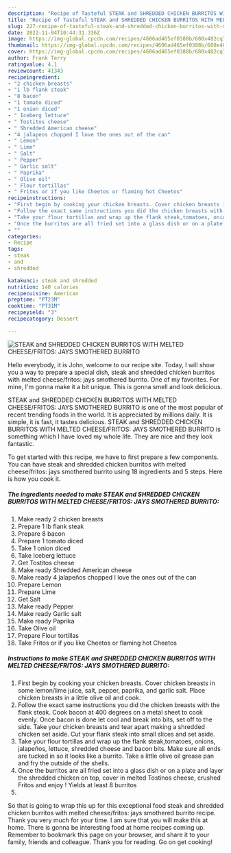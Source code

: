 ```yaml
---
description: "Recipe of Tasteful STEAK and SHREDDED CHICKEN BURRITOS WITH MELTED CHEESE/FRITOS: JAYS SMOTHERED BURRITO"
title: "Recipe of Tasteful STEAK and SHREDDED CHICKEN BURRITOS WITH MELTED CHEESE/FRITOS: JAYS SMOTHERED BURRITO"
slug: 227-recipe-of-tasteful-steak-and-shredded-chicken-burritos-with-melted-cheese-fritos-jays-smothered-burrito
date: 2022-11-04T10:44:31.336Z
image: https://img-global.cpcdn.com/recipes/4606ad465ef0388b/680x482cq70/steak-and-shredded-chicken-burritos-with-melted-cheesefritos-jays-smothered-burrito-recipe-main-photo.jpg
thumbnail: https://img-global.cpcdn.com/recipes/4606ad465ef0388b/680x482cq70/steak-and-shredded-chicken-burritos-with-melted-cheesefritos-jays-smothered-burrito-recipe-main-photo.jpg
cover: https://img-global.cpcdn.com/recipes/4606ad465ef0388b/680x482cq70/steak-and-shredded-chicken-burritos-with-melted-cheesefritos-jays-smothered-burrito-recipe-main-photo.jpg
author: Frank Terry
ratingvalue: 4.1
reviewcount: 41343
recipeingredient:
- "2 chicken breasts"
- "1 lb flank steak"
- "8 bacon"
- "1 tomato diced"
- "1 onion diced"
- " Iceberg lettuce"
- " Tostitos cheese"
- " Shredded American cheese"
- "4 jalapeos chopped I love the ones out of the can"
- " Lemon"
- " Lime"
- " Salt"
- " Pepper"
- " Garlic salt"
- " Paprika"
- " Olive oil"
- " Flour tortillas"
- " Fritos or if you like Cheetos or flaming hot Cheetos"
recipeinstructions:
- "First begin by cooking your chicken breasts. Cover chicken breasts in some lemon/lime juice, salt, pepper, paprika, and garlic salt. Place chicken breasts in a little olive oil and cook."
- "Follow the exact same instructions you did the chicken breasts with the flank steak. Cook bacon at 400 degrees on a metal sheet to cook evenly. Once bacon is done let cool and break into bits, set off to the side. Take your chicken breasts and tear apart making a shredded chicken set aside. Cut your flank steak into small slices and set aside."
- "Take your flour tortillas and wrap up the flank steak,tomatoes, onions, jalapeños, lettuce, shredded cheese and bacon bits. Make sure all ends are tucked in so it looks like a burrito. Take a little olive oil grease pan and fry the outside of the shells."
- "Once the burritos are all fried set into a glass dish or on a plate and layer the shredded chicken on top, cover in melted Tostinos cheese, crushed Fritos and enjoy ! Yields at least 8 burritos"
- ""
categories:
- Recipe
tags:
- steak
- and
- shredded

katakunci: steak and shredded 
nutrition: 140 calories
recipecuisine: American
preptime: "PT23M"
cooktime: "PT31M"
recipeyield: "3"
recipecategory: Dessert

---
```



![STEAK and SHREDDED CHICKEN BURRITOS WITH MELTED CHEESE/FRITOS: JAYS SMOTHERED BURRITO](https://img-global.cpcdn.com/recipes/4606ad465ef0388b/680x482cq70/steak-and-shredded-chicken-burritos-with-melted-cheesefritos-jays-smothered-burrito-recipe-main-photo.jpg)

Hello everybody, it is John, welcome to our recipe site. Today, I will show you a way to prepare a special dish, steak and shredded chicken burritos with melted cheese/fritos: jays smothered burrito. One of my favorites. For mine, I'm gonna make it a bit unique. This is gonna smell and look delicious.

STEAK and SHREDDED CHICKEN BURRITOS WITH MELTED CHEESE/FRITOS: JAYS SMOTHERED BURRITO is one of the most popular of recent trending foods in the world. It is appreciated by millions daily. It is simple, it is fast, it tastes delicious. STEAK and SHREDDED CHICKEN BURRITOS WITH MELTED CHEESE/FRITOS: JAYS SMOTHERED BURRITO is something which I have loved my whole life. They are nice and they look fantastic.




To get started with this recipe, we have to first prepare a few components. You can have steak and shredded chicken burritos with melted cheese/fritos: jays smothered burrito using 18 ingredients and 5 steps. Here is how you cook it.

<!--inarticleads1-->

##### The ingredients needed to make STEAK and SHREDDED CHICKEN BURRITOS WITH MELTED CHEESE/FRITOS: JAYS SMOTHERED BURRITO:

1. Make ready 2 chicken breasts
1. Prepare 1 lb flank steak
1. Prepare 8 bacon
1. Prepare 1 tomato diced
1. Take 1 onion diced
1. Take  Iceberg lettuce
1. Get  Tostitos cheese
1. Make ready  Shredded American cheese
1. Make ready 4 jalapeños chopped I love the ones out of the can
1. Prepare  Lemon
1. Prepare  Lime
1. Get  Salt
1. Make ready  Pepper
1. Make ready  Garlic salt
1. Make ready  Paprika
1. Take  Olive oil
1. Prepare  Flour tortillas
1. Take  Fritos or if you like Cheetos or flaming hot Cheetos




<!--inarticleads2-->

##### Instructions to make STEAK and SHREDDED CHICKEN BURRITOS WITH MELTED CHEESE/FRITOS: JAYS SMOTHERED BURRITO:

1. First begin by cooking your chicken breasts. Cover chicken breasts in some lemon/lime juice, salt, pepper, paprika, and garlic salt. Place chicken breasts in a little olive oil and cook.
1. Follow the exact same instructions you did the chicken breasts with the flank steak. Cook bacon at 400 degrees on a metal sheet to cook evenly. Once bacon is done let cool and break into bits, set off to the side. Take your chicken breasts and tear apart making a shredded chicken set aside. Cut your flank steak into small slices and set aside.
1. Take your flour tortillas and wrap up the flank steak,tomatoes, onions, jalapeños, lettuce, shredded cheese and bacon bits. Make sure all ends are tucked in so it looks like a burrito. Take a little olive oil grease pan and fry the outside of the shells.
1. Once the burritos are all fried set into a glass dish or on a plate and layer the shredded chicken on top, cover in melted Tostinos cheese, crushed Fritos and enjoy ! Yields at least 8 burritos
1. 




So that is going to wrap this up for this exceptional food steak and shredded chicken burritos with melted cheese/fritos: jays smothered burrito recipe. Thank you very much for your time. I am sure that you will make this at home. There is gonna be interesting food at home recipes coming up. Remember to bookmark this page on your browser, and share it to your family, friends and colleague. Thank you for reading. Go on get cooking!
